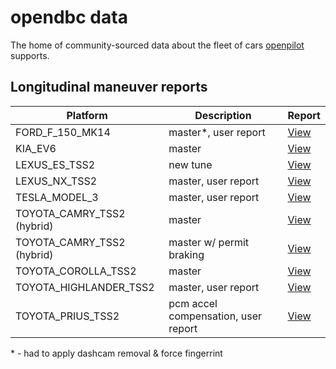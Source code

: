 # opendbc data

The home of community-sourced data about the fleet of cars [openpilot](https://github.com/commaai/openpilot) supports.

## Longitudinal maneuver reports

| Platform                   | Description                         | Report                                                                                         |
|----------------------------|-------------------------------------|------------------------------------------------------------------------------------------------|
| FORD_F_150_MK14            | master*, user report                | [View](longitudinal_reports/FORD_F_150_MK14_e36b272d5679115f_000000bb--41f562d6c4.html)        |
| KIA_EV6                    | master                              | [View](longitudinal_reports/KIA_EV6_09ed4c7e7b4937fb_00000208--b531b1cb05.html)                |
| LEXUS_ES_TSS2              | new tune                            | [View](longitudinal_reports/LEXUS_ES_TSS2_57048cfce01d9625_00000208--c387e67187.html)          |
| LEXUS_NX_TSS2              | master, user report                 | [View](longitudinal_reports/LEXUS_NX_TSS2_638cbbe25b377cd1_00000025--94f1abbe23.html)          |
| TESLA_MODEL_3              | master, user report                 | [View](longitudinal_reports/TESLA_MODEL_3_c0fe59cc1ebbd1b3_0000000f--06e674a8d7.html)          |
| TOYOTA_CAMRY_TSS2 (hybrid) | master                              | [View](longitudinal_reports/TOYOTA_CAMRY_TSS2_08e4c2a99df165b1_00000233--1df13bd705.html)      |
| TOYOTA_CAMRY_TSS2 (hybrid) | master w/ permit braking            | [View](longitudinal_reports/TOYOTA_CAMRY_TSS2_08e4c2a99df165b1_00000307--d00f531092.html)      |
| TOYOTA_COROLLA_TSS2        | master                              | [View](longitudinal_reports/TOYOTA_COROLLA_TSS2_a2bddce0b6747e10_000002a8--842d636732.html)    |
| TOYOTA_HIGHLANDER_TSS2     | master, user report                 | [View](longitudinal_reports/TOYOTA_HIGHLANDER_TSS2_a447729c1d15ff89_00000063--937039a5e9.html) |
| TOYOTA_PRIUS_TSS2          | pcm accel compensation, user report | [View](longitudinal_reports/TOYOTA_PRIUS_TSS2_74b008694de53cc1_00000034--0faa8ed1ab.html)      |

\* - had to apply dashcam removal & force fingerrint